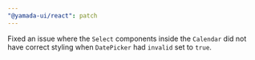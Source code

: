 ```yaml
---
"@yamada-ui/react": patch
---
```


Fixed an issue where the `Select` components inside the `Calendar` did not have correct styling when `DatePicker` had `invalid` set to `true`.

